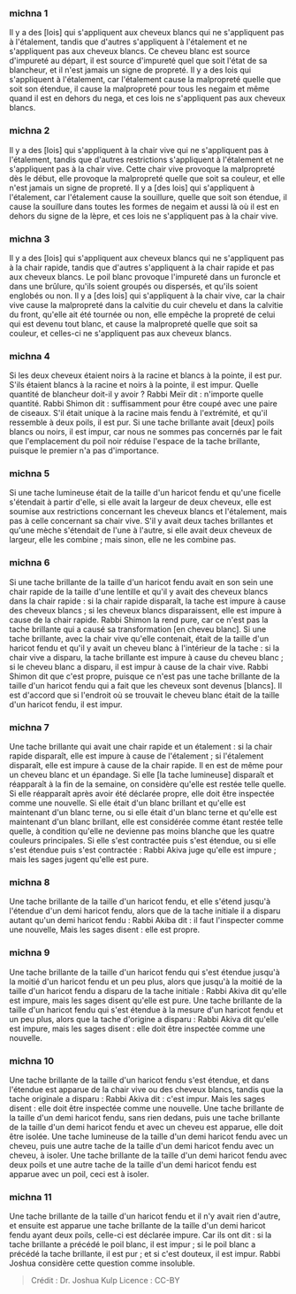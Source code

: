 
### michna 1
Il y a des [lois] qui s'appliquent aux cheveux blancs qui ne s'appliquent pas à l'étalement, tandis que d'autres s'appliquent à l'étalement et ne s'appliquent pas aux cheveux blancs. Ce cheveu blanc est source d'impureté au départ, il est source d'impureté quel que soit l'état de sa blancheur, et il n'est jamais un signe de propreté. Il y a des lois qui s'appliquent à l'étalement, car l'étalement cause la malpropreté quelle que soit son étendue, il cause la malpropreté pour tous les negaim et même quand il est en dehors du nega, et ces lois ne s'appliquent pas aux cheveux blancs.

### michna 2
Il y a des [lois] qui s'appliquent à la chair vive qui ne s'appliquent pas à l'étalement, tandis que d'autres restrictions s'appliquent à l'étalement et ne s'appliquent pas à la chair vive. Cette chair vive provoque la malpropreté dès le début, elle provoque la malpropreté quelle que soit sa couleur, et elle n'est jamais un signe de propreté. Il y a [des lois] qui s'appliquent à l'étalement, car l'étalement cause la souillure, quelle que soit son étendue, il cause la souillure dans toutes les formes de negaim et aussi là où il est en dehors du signe de la lèpre, et ces lois ne s'appliquent pas à la chair vive.

### michna 3
Il y a des [lois] qui s'appliquent aux cheveux blancs qui ne s'appliquent pas à la chair rapide, tandis que d'autres s'appliquent à la chair rapide et pas aux cheveux blancs. Le poil blanc provoque l'impureté dans un furoncle et dans une brûlure, qu'ils soient groupés ou dispersés, et qu'ils soient englobés ou non. Il y a [des lois] qui s'appliquent à la chair vive, car la chair vive cause la malpropreté dans la calvitie du cuir chevelu et dans la calvitie du front, qu'elle ait été tournée ou non, elle empêche la propreté de celui qui est devenu tout blanc, et cause la malpropreté quelle que soit sa couleur, et celles-ci ne s'appliquent pas aux cheveux blancs.

### michna 4
Si les deux cheveux étaient noirs à la racine et blancs à la pointe, il est pur. S'ils étaient blancs à la racine et noirs à la pointe, il est impur. Quelle quantité de blancheur doit-il y avoir ? Rabbi Meïr dit : n'importe quelle quantité. Rabbi Shimon dit : suffisamment pour être coupé avec une paire de ciseaux. S'il était unique à la racine mais fendu à l'extrémité, et qu'il ressemble à deux poils, il est pur. Si une tache brillante avait [deux] poils blancs ou noirs, il est impur, car nous ne sommes pas concernés par le fait que l'emplacement du poil noir réduise l'espace de la tache brillante, puisque le premier n'a pas d'importance.

### michna 5
Si une tache lumineuse était de la taille d'un haricot fendu et qu'une ficelle s'étendait à partir d'elle, si elle avait la largeur de deux cheveux, elle est soumise aux restrictions concernant les cheveux blancs et l'étalement, mais pas à celle concernant sa chair vive. S'il y avait deux taches brillantes et qu'une mèche s'étendait de l'une à l'autre, si elle avait deux cheveux de largeur, elle les combine ; mais sinon, elle ne les combine pas.

### michna 6
Si une tache brillante de la taille d'un haricot fendu avait en son sein une chair rapide de la taille d'une lentille et qu'il y avait des cheveux blancs dans la chair rapide : si la chair rapide disparaît, la tache est impure à cause des cheveux blancs ; si les cheveux blancs disparaissent, elle est impure à cause de la chair rapide. Rabbi Shimon la rend pure, car ce n'est pas la tache brillante qui a causé sa transformation [en cheveu blanc]. Si une tache brillante, avec la chair vive qu'elle contenait, était de la taille d'un haricot fendu et qu'il y avait un cheveu blanc à l'intérieur de la tache : si la chair vive a disparu, la tache brillante est impure à cause du cheveu blanc ; si le cheveu blanc a disparu, il est impur à cause de la chair vive. Rabbi Shimon dit que c'est propre, puisque ce n'est pas une tache brillante de la taille d'un haricot fendu qui a fait que les cheveux sont devenus [blancs]. Il est d'accord que si l'endroit où se trouvait le cheveu blanc était de la taille d'un haricot fendu, il est impur.

### michna 7
Une tache brillante qui avait une chair rapide et un étalement : si la chair rapide disparaît, elle est impure à cause de l'étalement ; si l'étalement disparaît, elle est impure à cause de la chair rapide. Il en est de même pour un cheveu blanc et un épandage. Si elle [la tache lumineuse] disparaît et réapparaît à la fin de la semaine, on considère qu'elle est restée telle quelle. Si elle réapparaît après avoir été déclarée propre, elle doit être inspectée comme une nouvelle. Si elle était d'un blanc brillant et qu'elle est maintenant d'un blanc terne, ou si elle était d'un blanc terne et qu'elle est maintenant d'un blanc brillant, elle est considérée comme étant restée telle quelle, à condition qu'elle ne devienne pas moins blanche que les quatre couleurs principales. Si elle s'est contractée puis s'est étendue, ou si elle s'est étendue puis s'est contractée : Rabbi Akiva juge qu'elle est impure ; mais les sages jugent qu'elle est pure.

### michna 8
Une tache brillante de la taille d'un haricot fendu, et elle s'étend jusqu'à l'étendue d'un demi haricot fendu, alors que de la tache initiale il a disparu autant qu'un demi haricot fendu : Rabbi Akiba dit : il faut l'inspecter comme une nouvelle, Mais les sages disent : elle est propre.

### michna 9
Une tache brillante de la taille d'un haricot fendu qui s'est étendue jusqu'à la moitié d'un haricot fendu et un peu plus, alors que jusqu'à la moitié de la taille d'un haricot fendu a disparu de la tache initiale : Rabbi Akiva dit qu'elle est impure, mais les sages disent qu'elle est pure. Une tache brillante de la taille d'un haricot fendu qui s'est étendue à la mesure d'un haricot fendu et un peu plus, alors que la tache d'origine a disparu : Rabbi Akiva dit qu'elle est impure, mais les sages disent : elle doit être inspectée comme une nouvelle.

### michna 10
Une tache brillante de la taille d'un haricot fendu s'est étendue, et dans l'étendue est apparue de la chair vive ou des cheveux blancs, tandis que la tache originale a disparu : Rabbi Akiva dit : c'est impur. Mais les sages disent : elle doit être inspectée comme une nouvelle. Une tache brillante de la taille d'un demi haricot fendu, sans rien dedans, puis une tache brillante de la taille d'un demi haricot fendu et avec un cheveu est apparue, elle doit être isolée. Une tache lumineuse de la taille d'un demi haricot fendu avec un cheveu, puis une autre tache de la taille d'un demi haricot fendu avec un cheveu, à isoler. Une tache brillante de la taille d'un demi haricot fendu avec deux poils et une autre tache de la taille d'un demi haricot fendu est apparue avec un poil, ceci est à isoler.

### michna 11
Une tache brillante de la taille d'un haricot fendu et il n'y avait rien d'autre, et ensuite est apparue une tache brillante de la taille d'un demi haricot fendu ayant deux poils, celle-ci est déclarée impure. Car ils ont dit : si la tache brillante a précédé le poil blanc, il est impur ; si le poil blanc a précédé la tache brillante, il est pur ; et si c'est douteux, il est impur. Rabbi Joshua considère cette question comme insoluble.

>Crédit : Dr. Joshua Kulp
>Licence : CC-BY